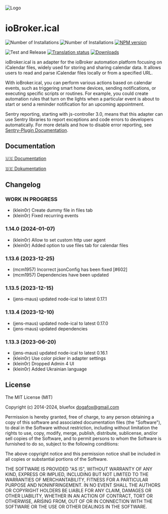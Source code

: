 ![Logo](admin/ical.png)
# ioBroker.ical

![Number of Installations](http://iobroker.live/badges/ical-installed.svg)
![Number of Installations](http://iobroker.live/badges/ical-stable.svg)
[![NPM version](http://img.shields.io/npm/v/iobroker.ical.svg)](https://www.npmjs.com/package/iobroker.ical)

![Test and Release](https://github.com/iobroker-community-adapters/ioBroker.ical/workflows/Test%20and%20Release/badge.svg)
[![Translation status](https://weblate.iobroker.net/widgets/adapters/-/ical/svg-badge.svg)](https://weblate.iobroker.net/engage/adapters/?utm_source=widget)
[![Downloads](https://img.shields.io/npm/dm/iobroker.ical.svg)](https://www.npmjs.com/package/iobroker.ical)

ioBroker.ical is an adapter for the ioBroker automation platform focusing on iCalendar files, widely used for storing and sharing calendar data. It allows users to read and parse iCalendar files locally or from a specified URL.  

With ioBroker.ical, you can perform various actions based on calendar events, such as triggering smart home devices, sending notifications, or executing specific scripts or routines. For example, you could create automation rules that turn on the lights when a particular event is about to start or send a reminder notification for an upcoming appointment.  

Sentry reporting, starting with js-controller 3.0, means that this adapter can use Sentry libraries to report exceptions and code errors to developers automatically. For more details and how to disable error reporting, see [Sentry-Plugin Documentation](https://github.com/ioBroker/plugin-sentry#plugin-sentry). 

## Documentation

[🇺🇸 Documentation](./docs/en/README.md)

[🇩🇪 Dokumentation](./docs/de/README.md)

<!-- 
## Todo
* `data.trigger` doesn't support `check` option
* fix timezone stuff in tests
-->

## Changelog
<!--
	Placeholder for the next version (at the beginning of the line):
	### **WORK IN PROGRESS**
-->
### **WORK IN PROGRESS**
* (klein0r) Create dummy file in files tab
* (klein0r) Fixed recurring events

### 1.14.0 (2024-01-07)
* (klein0r) Allow to set custom http user agent
* (klein0r) Added option to use files tab for calendar files

### 1.13.6 (2023-12-25)
* (mcm1957) Incorrect jsonConfig has been fixed [#602]
* (mcm1957) Dependencies have been updated

### 1.13.5 (2023-12-15)
* (jens-maus) updated node-ical to latest 0.17.1

### 1.13.4 (2023-12-10)
* (jens-maus) updated node-ical to latest 0.17.0
* (jens-maus) updated dependencies

### 1.13.3 (2023-06-20)
* (jens-maus) updated node-ical to latest 0.16.1
* (klein0r) Use color picker in adapter settings
* (klein0r) Dropped Admin 4 UI
* (klein0r) Added Ukrainian language

## License

The MIT License (MIT)

Copyright (c) 2014-2024, bluefox <dogafox@gmail.com>

Permission is hereby granted, free of charge, to any person obtaining a copy
of this software and associated documentation files (the "Software"), to deal
in the Software without restriction, including without limitation the rights
to use, copy, modify, merge, publish, distribute, sublicense, and/or sell
copies of the Software, and to permit persons to whom the Software is
furnished to do so, subject to the following conditions:

The above copyright notice and this permission notice shall be included in all
copies or substantial portions of the Software.

THE SOFTWARE IS PROVIDED "AS IS", WITHOUT WARRANTY OF ANY KIND, EXPRESS OR
IMPLIED, INCLUDING BUT NOT LIMITED TO THE WARRANTIES OF MERCHANTABILITY,
FITNESS FOR A PARTICULAR PURPOSE AND NONINFRINGEMENT. IN NO EVENT SHALL THE
AUTHORS OR COPYRIGHT HOLDERS BE LIABLE FOR ANY CLAIM, DAMAGES OR OTHER
LIABILITY, WHETHER IN AN ACTION OF CONTRACT, TORT OR OTHERWISE, ARISING FROM,
OUT OF OR IN CONNECTION WITH THE SOFTWARE OR THE USE OR OTHER DEALINGS IN THE
SOFTWARE.

